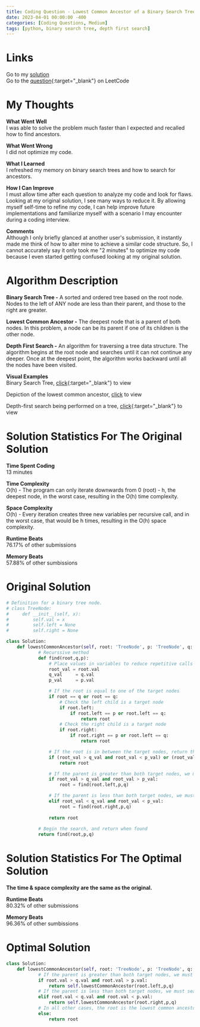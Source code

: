 ```yaml
---
title: Coding Question - Lowest Common Ancestor of a Binary Search Tree
date: 2023-04-01 00:00:00 -400
categories: [Coding Questions, Medium]
tags: [python, binary search tree, depth first search]
---
```


# Links  

Go to my [solution](#solution)  
Go to the [question](https://leetcode.com/problems/lowest-common-ancestor-of-a-binary-search-tree/){:target="_blank"} on LeetCode  

# My Thoughts  

**What Went Well**  
I was able to solve the problem much faster than I expected and recalled how to find ancestors.

**What Went Wrong**  
I did not optimize my code.

**What I Learned**  
I refreshed my memory on binary search trees and how to search for ancestors.

**How I Can Improve**  
I must allow time after each question to analyze my code and look for flaws. 
Looking at my original solution, I see many ways to reduce it. 
By allowing myself self-time to refine my code, I can help improve future implementations and familiarize myself with a scenario I may encounter during a coding interview.

**Comments**  
Although I only briefly glanced at another user's submission, it instantly made me think of how to alter mine to achieve a similar code structure. 
So, I cannot accurately say it only took me "2 minutes" to optimize my code because I even started getting confused looking at my original solution.

# Algorithm Description

**Binary Search Tree -** A sorted and ordered tree based on the root node. Nodes to the left of ANY node are less than their parent, and those to the right are greater.

**Lowest Common Ancestor -** The deepest node that is a parent of both nodes. In this problem, a node can be its parent if one of its children is the other node.

**Depth First Search -** An algorithm for traversing a tree data structure. 
The algorithm begins at the root node and searches until it can not continue any deeper. 
Once at the deepest point, the algorithm works backward until all the nodes have been visited. 

**Visual Examples**  
Binary Search Tree, [click](https://cdn.programiz.com/sites/tutorial2program/files/bst-vs-not-bst.png){:target="_blank"} to view  

Depiction of the lowest common ancestor, [click](https://files.codingninjas.in/lca_ex1-6383.png) to view

Depth-first search being performed on a tree, [click](https://he-s3.s3.amazonaws.com/media/uploads/9fa1119.jpg){:target="_blank"} to view  

# Solution Statistics For The Original Solution

**Time Spent Coding**  
13 minutes

**Time Complexity**  
O(h) - The program can only iterate downwards from 0 (root) - h, the deepest node, in the worst case, resulting in the O(h) time complexity.

**Space Complexity**  
O(h) - Every iteration creates three new variables per recursive call, and in the worst case, that would be h times, resulting in the O(h) space complexity.

**Runtime Beats**  
76.17% of other submissions  

**Memory Beats**  
57.88% of other sumbissions  

# Original Solution  

```python
# Definition for a binary tree node.
# class TreeNode:
#     def __init__(self, x):
#         self.val = x
#         self.left = None
#         self.right = None

class Solution:
    def lowestCommonAncestor(self, root: 'TreeNode', p: 'TreeNode', q: 'TreeNode') -> 'TreeNode':
            # Recurssive method
            def find(root,q,p):
                # Place values in variables to reduce repetitive calls to the same variables    
                root_val = root.val
                q_val     = q.val
                p_val     = p.val

                # If the root is equal to one of the target nodes
                if root == q or root == q:
                    # Check the left child is a target node
                    if root.left:
                        if root.left == p or root.left == q:
                            return root
                    # Check the right child is a target node
                    if root.right:
                        if root.right == p or root.left == q:
                            return root

                # If the root is in between the target nodes, return the root
                if (root_val > q_val and root_val < p_val) or (root_val < q_val and root_val > p_val):   
                    return root

                # If the parent is greater than both target nodes, we must search the left branch
                if root_val > q_val and root_val > p_val:
                    root = find(root.left,p,q)

                # If the parent is less than both target nodes, we must search the right branch
                elif root_val < q_val and root_val < p_val:
                    root = find(root.right,p,q)
                
                return root
            
            # Begin the search, and return when found
            return find(root,p,q)
```

# Solution Statistics For The Optimal Solution

**The time & space complexity are the same as the original.**  

**Runtime Beats**  
80.32% of other submissions  

**Memory Beats**  
96.36% of other sumbissions  

# Optimal Solution

```python
class Solution:
    def lowestCommonAncestor(self, root: 'TreeNode', p: 'TreeNode', q: 'TreeNode') -> 'TreeNode':
            # If the parent is greater than both target nodes, we must search the left branch
            if root.val > q.val and root.val > p.val:
                return self.lowestCommonAncestor(root.left,p,q)
            # If the parent is less than both target nodes, we must search the right branch
            elif root.val < q.val and root.val < p.val:
                return self.lowestCommonAncestor(root.right,p,q)
            # In all other cases, the root is the lowest common ancestor
            else:
                return root
```
